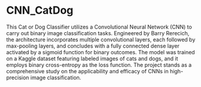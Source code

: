 # CNN_CatDog
This Cat or Dog Classifier utilizes a Convolutional Neural Network (CNN) to carry out binary image classification tasks. Engineered by Barry Rerecich, the architecture incorporates multiple convolutional layers, each followed by max-pooling layers, and concludes with a fully connected dense layer activated by a sigmoid function for binary outcomes. The model was trained on a Kaggle dataset featuring labeled images of cats and dogs, and it employs binary cross-entropy as the loss function. The project stands as a comprehensive study on the applicability and efficacy of CNNs in high-precision image classification.
